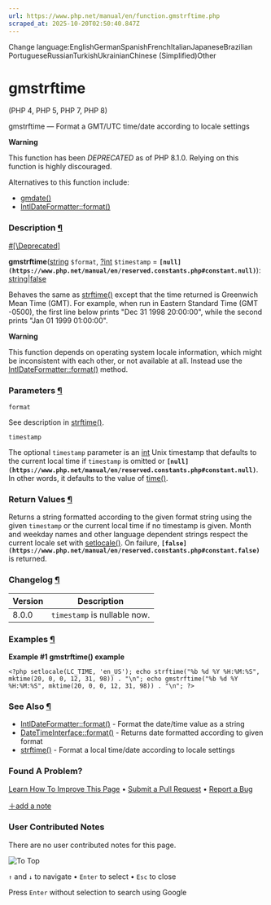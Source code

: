 ```yaml
---
url: https://www.php.net/manual/en/function.gmstrftime.php
scraped_at: 2025-10-20T02:50:40.847Z
---
```


Change language:EnglishGermanSpanishFrenchItalianJapaneseBrazilian PortugueseRussianTurkishUkrainianChinese (Simplified)Other

# gmstrftime

(PHP 4, PHP 5, PHP 7, PHP 8)

gmstrftime — Format a GMT/UTC time/date according to locale settings

**Warning**

This function has been
_DEPRECATED_ as of PHP 8.1.0. Relying on this function
is highly discouraged.

Alternatives to this function include:

- [gmdate()](https://www.php.net/manual/en/function.gmdate.php)
- [IntlDateFormatter::format()](https://www.php.net/manual/en/intldateformatter.format.php)

### Description [¶](https://www.php.net/manual/en/function.gmstrftime.php\#refsect1-function.gmstrftime-description)

[#\[\\Deprecated\]](https://www.php.net/manual/en/class.deprecated.php)

**gmstrftime**([string](https://www.php.net/manual/en/language.types.string.php) `$format`, [?](https://www.php.net/manual/en/language.types.null.php)[int](https://www.php.net/manual/en/language.types.integer.php) `$timestamp` = **`[null](https://www.php.net/manual/en/reserved.constants.php#constant.null)`**): [string](https://www.php.net/manual/en/language.types.string.php)\|[false](https://www.php.net/manual/en/language.types.singleton.php)

Behaves the same as [strftime()](https://www.php.net/manual/en/function.strftime.php) except that the
time returned is Greenwich Mean Time (GMT). For example, when run
in Eastern Standard Time (GMT -0500), the first line below prints
"Dec 31 1998 20:00:00", while the second prints "Jan 01 1999
01:00:00".


**Warning**

This function depends on operating system locale information, which might
be inconsistent with each other, or not available at all. Instead use the
[IntlDateFormatter::format()](https://www.php.net/manual/en/intldateformatter.format.php) method.


### Parameters [¶](https://www.php.net/manual/en/function.gmstrftime.php\#refsect1-function.gmstrftime-parameters)

`format`

See description in [strftime()](https://www.php.net/manual/en/function.strftime.php).


`timestamp`

The optional `timestamp` parameter is an
[int](https://www.php.net/manual/en/language.types.integer.php) Unix timestamp that defaults to the current
local time if `timestamp` is omitted or **`[null](https://www.php.net/manual/en/reserved.constants.php#constant.null)`**. In other
words, it defaults to the value of [time()](https://www.php.net/manual/en/function.time.php).

### Return Values [¶](https://www.php.net/manual/en/function.gmstrftime.php\#refsect1-function.gmstrftime-returnvalues)

Returns a string formatted according to the given format string
using the given `timestamp` or the current
local time if no timestamp is given. Month and weekday names and
other language dependent strings respect the current locale set
with [setlocale()](https://www.php.net/manual/en/function.setlocale.php).
On failure, **`[false](https://www.php.net/manual/en/reserved.constants.php#constant.false)`** is returned.


### Changelog [¶](https://www.php.net/manual/en/function.gmstrftime.php\#refsect1-function.gmstrftime-changelog)

| Version | Description |
| --- | --- |
| 8.0.0 | `timestamp` is nullable now. |

### Examples [¶](https://www.php.net/manual/en/function.gmstrftime.php\#refsect1-function.gmstrftime-examples)

**Example #1 **gmstrftime()** example**

`<?php
setlocale(LC_TIME, 'en_US');
echo strftime("%b %d %Y %H:%M:%S", mktime(20, 0, 0, 12, 31, 98)) . "\n";
echo gmstrftime("%b %d %Y %H:%M:%S", mktime(20, 0, 0, 12, 31, 98)) . "\n";
?>`

### See Also [¶](https://www.php.net/manual/en/function.gmstrftime.php\#refsect1-function.gmstrftime-seealso)

- [IntlDateFormatter::format()](https://www.php.net/manual/en/intldateformatter.format.php) \- Format the date/time value as a string
- [DateTimeInterface::format()](https://www.php.net/manual/en/datetime.format.php) \- Returns date formatted according to given format
- [strftime()](https://www.php.net/manual/en/function.strftime.php) \- Format a local time/date according to locale settings

### Found A Problem?

[Learn How To Improve This Page](https://github.com/php/doc-base/blob/master/README.md "This will take you to our contribution guidelines on GitHub")
•
[Submit a Pull Request](https://github.com/php/doc-en/blob/master/reference/datetime/functions/gmstrftime.xml)
•
[Report a Bug](https://github.com/php/doc-en/issues/new?body=From%20manual%20page:%20https:%2F%2Fphp.net%2Ffunction.gmstrftime%0A%0A---)

[＋add a note](https://www.php.net/manual/add-note.php?sect=function.gmstrftime&repo=en&redirect=https://www.php.net/manual/en/function.gmstrftime.php)

### User Contributed Notes

There are no user contributed notes for this page.

![To Top](https://www.php.net/images/to-top@2x.png)

`↑` and `↓` to navigate •
`Enter` to select •
`Esc` to close


Press `Enter` without
selection to search using Google